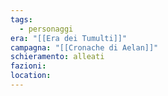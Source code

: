 ```yaml
---
tags:
  - personaggi
era: "[[Era dei Tumulti]]"
campagna: "[[Cronache di Aelan]]"
schieramento: alleati
fazioni:
location:
---
```

